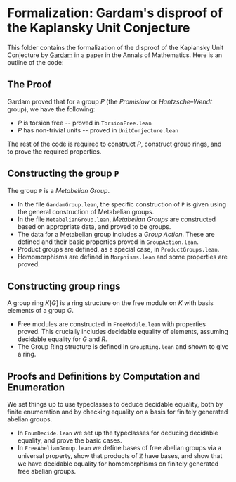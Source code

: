 # Formalization: Gardam's disproof of the Kaplansky Unit Conjecture

This folder contains the formalization of the disproof of the Kaplansky Unit Conjecture by [Gardam](https://arxiv.org/abs/2102.11818) in a paper in the Annals of Mathematics.
Here is an outline of the code:

## The Proof

Gardam proved that for a group $P$ (the *Promislow* or *Hantzsche–Wendt* group), we have the following:

* $P$ is torsion free -- proved in `TorsionFree.lean`
* $P$ has non-trivial units -- proved in `UnitConjecture.lean`

The rest of the code is required to construct $P$, construct group rings, and to prove the required properties.

## Constructing the group `P`

The group `P` is a _Metabelian Group_. 

* In the file `GardamGroup.lean`, the specific construction of `P` is given using the general construction of Metabelian groups.
* In the file `MetabelianGroup.lean`, _Metabelian Groups_ are constructed based on appropriate data, and proved to be groups.
* The data for a Metabelian group includes a _Group Action_. These are defined and their basic properties proved in `GroupAction.lean`.
* Product groups are defined, as a special case, in `ProductGroups.lean`.
* Homomorphisms are defined in `Morphisms.lean` and some properties are proved.

## Constructing group rings

A group ring $K[G]$ is a ring structure on the free module on $K$ with basis elements of a group $G$.

* Free modules are constructed in `FreeModule.lean` with properties proved. This crucially includes decidable equality of elements, assuming decidable equality for $G$ and $R$.
* The Group Ring structure is defined in `GroupRing.lean` and shown to give a ring.

## Proofs and Definitions by Computation and Enumeration

We set things up to use typeclasses to deduce decidable equality, both by finite enumeration and by checking equality on a basis for finitely generated abelian groups.

* In `EnumDecide.lean` we set up the typeclasses for deducing decidable equality, and prove the basic cases.
* In `FreeAbelianGroup.lean` we define bases of free abelian groups via a universal property, show that products of $\mathbb{Z}$ have bases, and show that we have decidable equality for homomorphisms on finitely generated free abelian groups.




